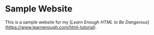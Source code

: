 # Sample Website

This is a sample website for my [*Learn Enough HTML to Be Dangerous*] (https://www.learnenough.com/html-tutorial).